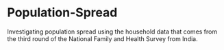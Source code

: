 # Population-Spread
Investigating population spread using the household data that comes from the third round of the National Family and Health Survey from India.
